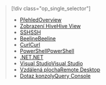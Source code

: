 > [!div class="op_single_selector"]
> * [<span data-ttu-id="3b7b3-101">Přehled</span><span class="sxs-lookup"><span data-stu-id="3b7b3-101">Overview</span></span>](../articles/hdinsight/hdinsight-use-hive.md)
> * [<span data-ttu-id="3b7b3-102">Zobrazení Hive</span><span class="sxs-lookup"><span data-stu-id="3b7b3-102">Hive View</span></span>](../articles/hdinsight/hdinsight-hadoop-use-hive-ambari-view.md)
> * [<span data-ttu-id="3b7b3-103">SSH</span><span class="sxs-lookup"><span data-stu-id="3b7b3-103">SSH</span></span>](../articles/hdinsight/hdinsight-hadoop-use-hive-ssh.md)
> * [<span data-ttu-id="3b7b3-104">Beeline</span><span class="sxs-lookup"><span data-stu-id="3b7b3-104">Beeline</span></span>](../articles/hdinsight/hdinsight-hadoop-use-hive-beeline.md)
> * [<span data-ttu-id="3b7b3-105">Curl</span><span class="sxs-lookup"><span data-stu-id="3b7b3-105">Curl</span></span>](../articles/hdinsight/hdinsight-hadoop-use-hive-curl.md)
> * [<span data-ttu-id="3b7b3-106">PowerShell</span><span class="sxs-lookup"><span data-stu-id="3b7b3-106">PowerShell</span></span>](../articles/hdinsight/hdinsight-hadoop-use-hive-powershell.md)
> * [<span data-ttu-id="3b7b3-107">.NET</span><span class="sxs-lookup"><span data-stu-id="3b7b3-107">.NET</span></span>](../articles/hdinsight/hdinsight-hadoop-use-hive-dotnet-sdk.md)
> * [<span data-ttu-id="3b7b3-108">Visual Studio</span><span class="sxs-lookup"><span data-stu-id="3b7b3-108">Visual Studio</span></span>](../articles/hdinsight/hdinsight-hadoop-use-hive-visual-studio.md)
> * [<span data-ttu-id="3b7b3-109">Vzdálená plocha</span><span class="sxs-lookup"><span data-stu-id="3b7b3-109">Remote Desktop</span></span>](../articles/hdinsight/hdinsight-hadoop-use-hive-remote-desktop.md)
> * [<span data-ttu-id="3b7b3-110">Dotaz konzoly</span><span class="sxs-lookup"><span data-stu-id="3b7b3-110">Query Console</span></span>](../articles/hdinsight/hdinsight-hadoop-use-hive-query-console.md)
> 
> 

